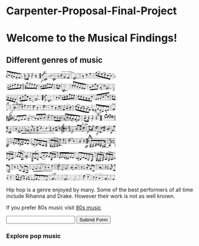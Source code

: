 # Carpenter-Proposal-Final-Project
<!DOCTYPE html>

<html lang="en">
    <head>
        <title>
            Hello!
        </title>
    <link rel="stylesheet" type="text/css" href="https://MaureenC20.github.io/style.css"> 
    </head>
    <body class="background backgroundimage">
        <h1 class="title orange"> Welcome to the Musical Findings! </h1>
        <h2 class="green"> Different genres of music</h2>
        <img src="Musical Notes.jpeg" alt="Musical notes">
        <p> Hip hop is a genre enjoyed by many. Some of the best performers of all time include Rihanna and Drake.
            However their work is not as well known.</p>
        <p> If you prefer 80s music visit <a href=https://www.youtube.com/watch?v=dQw4w9WgXcQ>80s music</a>
        <form action=<a href="https://www.youtube.com/watch?v=dQw4w9WgXcQ" </a>
            <input type="text">
            <input type="submit" value="Submit Form">
        </form></p>
        <h3 class="blue"> Explore pop music</h3>
    </body>
</html>
